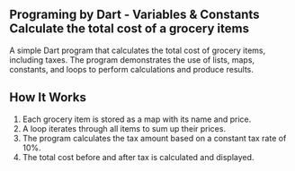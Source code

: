 ## Programing by Dart - Variables & Constants <br> Calculate the total cost of a grocery items

A simple Dart program that calculates the total cost of grocery items, including taxes. The program demonstrates the use of lists, maps, constants, and loops to perform calculations and produce results.

## How It Works
1. Each grocery item is stored as a map with its name and price.
2. A loop iterates through all items to sum up their prices.
3. The program calculates the tax amount based on a constant tax rate of 10%.
4. The total cost before and after tax is calculated and displayed.